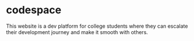 # codespace
This website is a dev platform for college students where they can escalate their development journey and make it smooth with others. 
